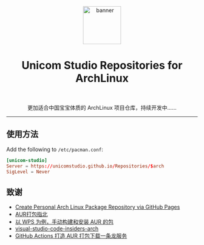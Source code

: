 <div align = center>

<img src="https://avatars.githubusercontent.com/u/172346054?s=200&v=4" width="100" height="100" alt="banner">

<h1>Unicom Studio Repositories for ArchLinux</h1>
<br>

更加适合中国宝宝体质的 ArchLinux 项目仓库，持续开发中……
<br>

---
</div>

## 使用方法

Add the following to `/etc/pacman.conf`:

```toml
[unicom-studio]
Server = https://unicomstudio.github.io/Repositories/$arch
SigLevel = Never
```

## 致谢

- [Create Personal Arch Linux Package Repository via GitHub Pages](https://www.sainnhe.dev/post/create-personal-arch-linux-package-repository/)
- [AUR打包指北](https://zhangjk98.xyz/create-aur-packages/)
- [以 WPS 为例，手动构建和安装 AUR 的包](https://cyrusyip.org/zh-cn/post/2021/10/11/build-aur-wps/)
- [visual-studio-code-insiders-arch](https://github.com/nihaals/visual-studio-code-insiders-arch)
- [GitHub Actions 打造 AUR 打包下载一条龙服务](https://viflythink.com/Use_GitHubActions_to_build_AUR/#%E8%87%AA%E5%8A%A8%E7%BC%96%E8%AF%91-aur-%E7%9A%84%E8%BD%AF%E4%BB%B6%E5%8C%85)

